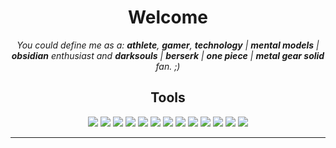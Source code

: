 <h1 align='center'>Welcome</h2>
<p align="center"><em>You could define me as a: <strong>athlete</strong>, <strong>gamer</strong>, <strong>technology</strong> | <strong>mental models</strong> | <strong>obsidian</strong> enthusiast and <strong>darksouls</strong> | <strong>berserk</strong> | <strong>one piece</strong> | <strong>metal gear solid</strong> fan. ;)</em></p>


<h2 align='center'>Tools</h1>

<p align="center">
  <img src="https://img.shields.io/badge/-Python-3776AB?style=flat&logo=Python&logoColor=white">
  <img src="https://img.shields.io/badge/-SQL-4479A1?style=flat&logo=MySQL&logoColor=white">
  <img src="https://img.shields.io/badge/-Ubuntu-E95420?style=flat&logo=Ubuntu&logoColor=white">
  <img src="https://img.shields.io/badge/-Hugging_Face-FFEF00?style=flat&logoColor=white">
  <img src="https://img.shields.io/badge/-Notion-000000?style=flat&logo=Notion&logoColor=white">
  <img src="https://img.shields.io/badge/-Obsidian-483D8B?style=flat&logo=Obsidian&logoColor=white">
  <img src="https://img.shields.io/badge/-Google_Analytics-E37400?style=flat&logo=Google-Analytics&logoColor=white">
  <img src="https://img.shields.io/badge/-HubSpot-FF7A59?style=flat&logo=HubSpot&logoColor=white">
  <img src="https://img.shields.io/badge/-Salesforce-00A1E0?style=flat&logo=Salesforce&logoColor=white">
  <img src="https://img.shields.io/badge/-GitHub-181717?style=flat&logo=GitHub&logoColor=white">
  <img src="https://img.shields.io/badge/-Spark-E25A1C?style=flat&logo=Apache-Spark&logoColor=white">
  <img src="https://img.shields.io/badge/-SageMaker-FF9900?style=flat&logo=Amazon-AWS&logoColor=white">
  <img src="https://img.shields.io/badge/-Glue-FF9900?style=flat&logo=Amazon-AWS&logoColor=white">
</p>


---
